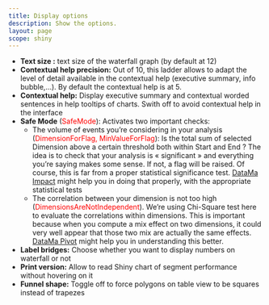 ```yaml
---
title: Display options
description: Show the options.
layout: page
scope: shiny
---
```


* **Text size :** text size of the waterfall graph (by default at 12)
* **Contextual help precision:** Out of 10, this ladder allows to adapt the level of detail available in the contextual help (executive summary, info bubble,…). By default the contextual help is at 5.
* **Contextual help:** Display executive summary and contextual worded sentences in help tooltips of charts. Swith off to avoid contextual help in the interface
* **Safe Mode** (<span style="color:red">SafeMode</span>): Activates two important checks:
    * The volume of events you’re considering in your analysis (<span style="color:red">DimensionForFlag, MinValueForFlag</span>): Is the total sum of selected Dimension above a certain threshold both within Start and End ? The idea is to check that your analysis is « significant » and everything you’re saying makes some sense. If not, a flag will be raised. Of course, this is far from a proper statistical significance test. [DataMa Impact]({{site.url}}/{{site.baseurl}}/core_app/impact) might help you in doing that properly, with the appropriate statistical tests
    * The correlation between your dimension is not too high (<span style="color:red">DimensionsAreNotIndependent</span>). We’re using Chi-Square test here to evaluate the correlations within dimensions. This is important because when you compute a mix effect on two dimensions, it could very well appear that those two mix are actually the same effects. [DataMa Pivot]({{site.url}}/{{site.baseurl}}/core_app/pivot) might help you in understanding this better.
* **Label bridges:** Choose whether you want to display numbers on waterfall or not
* **Print version:** Allow to read Shiny chart of segment performance without hovering on it
* **Funnel shape:** Toggle off to force polygons on table view to be squares instead of trapezes
